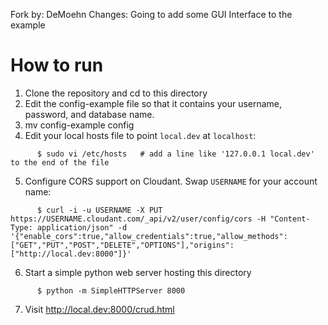 Fork by: DeMoehn
Changes: Going to add some GUI Interface to the example

How to run
==========

1. Clone the repository and cd to this directory
2. Edit the config-example file so that it contains your username, password, and database name.
3. mv config-example config
4. Edit your local hosts file to point `local.dev` at `localhost`:
```
      $ sudo vi /etc/hosts   # add a line like '127.0.0.1 local.dev' to the end of the file
```
5. Configure CORS support on Cloudant.  Swap `USERNAME` for your account name:
```
      $ curl -i -u USERNAME -X PUT https://USERNAME.cloudant.com/_api/v2/user/config/cors -H "Content-Type: application/json" -d '{"enable_cors":true,"allow_credentials":true,"allow_methods":["GET","PUT","POST","DELETE","OPTIONS"],"origins":["http://local.dev:8000"]}'
```
6. Start a simple python web server hosting this directory
```
      $ python -m SimpleHTTPServer 8000
```
7. Visit http://local.dev:8000/crud.html
